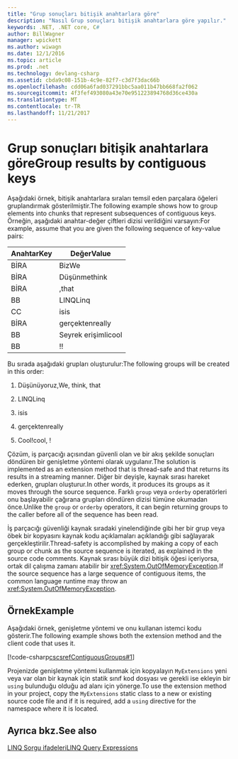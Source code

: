 ```yaml
---
title: "Grup sonuçları bitişik anahtarlara göre"
description: "Nasıl Grup sonuçları bitişik anahtarlara göre yapılır."
keywords: .NET, .NET core, C#
author: BillWagner
manager: wpickett
ms.author: wiwagn
ms.date: 12/1/2016
ms.topic: article
ms.prod: .net
ms.technology: devlang-csharp
ms.assetid: cbda9c08-151b-4c9e-82f7-c3d7f3dac66b
ms.openlocfilehash: cdd06a6fad037291bbc5aa011b47bb668fa2f062
ms.sourcegitcommit: 4f3fef493080a43e70e951223894768d36ce430a
ms.translationtype: MT
ms.contentlocale: tr-TR
ms.lasthandoff: 11/21/2017
---
```

# <a name="group-results-by-contiguous-keys"></a><span data-ttu-id="77fe5-104">Grup sonuçları bitişik anahtarlara göre</span><span class="sxs-lookup"><span data-stu-id="77fe5-104">Group results by contiguous keys</span></span>

<span data-ttu-id="77fe5-105">Aşağıdaki örnek, bitişik anahtarlara sıraları temsil eden parçalara öğeleri gruplandırmak gösterilmiştir.</span><span class="sxs-lookup"><span data-stu-id="77fe5-105">The following example shows how to group elements into chunks that represent subsequences of contiguous keys.</span></span> <span data-ttu-id="77fe5-106">Örneğin, aşağıdaki anahtar-değer çiftleri dizisi verildiğini varsayın:</span><span class="sxs-lookup"><span data-stu-id="77fe5-106">For example, assume that you are given the following sequence of key-value pairs:</span></span>  
  
|<span data-ttu-id="77fe5-107">Anahtar</span><span class="sxs-lookup"><span data-stu-id="77fe5-107">Key</span></span>|<span data-ttu-id="77fe5-108">Değer</span><span class="sxs-lookup"><span data-stu-id="77fe5-108">Value</span></span>|  
|---------|-----------|  
|<span data-ttu-id="77fe5-109">BİR</span><span class="sxs-lookup"><span data-stu-id="77fe5-109">A</span></span>|<span data-ttu-id="77fe5-110">Biz</span><span class="sxs-lookup"><span data-stu-id="77fe5-110">We</span></span>|  
|<span data-ttu-id="77fe5-111">BİR</span><span class="sxs-lookup"><span data-stu-id="77fe5-111">A</span></span>|<span data-ttu-id="77fe5-112">Düşünme</span><span class="sxs-lookup"><span data-stu-id="77fe5-112">think</span></span>|  
|<span data-ttu-id="77fe5-113">BİR</span><span class="sxs-lookup"><span data-stu-id="77fe5-113">A</span></span>|<span data-ttu-id="77fe5-114">,</span><span class="sxs-lookup"><span data-stu-id="77fe5-114">that</span></span>|  
|<span data-ttu-id="77fe5-115">B</span><span class="sxs-lookup"><span data-stu-id="77fe5-115">B</span></span>|<span data-ttu-id="77fe5-116">LINQ</span><span class="sxs-lookup"><span data-stu-id="77fe5-116">Linq</span></span>|  
|<span data-ttu-id="77fe5-117">C</span><span class="sxs-lookup"><span data-stu-id="77fe5-117">C</span></span>|<span data-ttu-id="77fe5-118">is</span><span class="sxs-lookup"><span data-stu-id="77fe5-118">is</span></span>|  
|<span data-ttu-id="77fe5-119">BİR</span><span class="sxs-lookup"><span data-stu-id="77fe5-119">A</span></span>|<span data-ttu-id="77fe5-120">gerçekten</span><span class="sxs-lookup"><span data-stu-id="77fe5-120">really</span></span>|  
|<span data-ttu-id="77fe5-121">B</span><span class="sxs-lookup"><span data-stu-id="77fe5-121">B</span></span>|<span data-ttu-id="77fe5-122">Seyrek erişimli</span><span class="sxs-lookup"><span data-stu-id="77fe5-122">cool</span></span>|  
|<span data-ttu-id="77fe5-123">B</span><span class="sxs-lookup"><span data-stu-id="77fe5-123">B</span></span>|<span data-ttu-id="77fe5-124">!</span><span class="sxs-lookup"><span data-stu-id="77fe5-124">!</span></span>|  
  
 <span data-ttu-id="77fe5-125">Bu sırada aşağıdaki grupları oluşturulur:</span><span class="sxs-lookup"><span data-stu-id="77fe5-125">The following groups will be created in this order:</span></span>  
  
1.  <span data-ttu-id="77fe5-126">Düşünüyoruz,</span><span class="sxs-lookup"><span data-stu-id="77fe5-126">We, think, that</span></span>  
  
2.  <span data-ttu-id="77fe5-127">LINQ</span><span class="sxs-lookup"><span data-stu-id="77fe5-127">Linq</span></span>  
  
3.  <span data-ttu-id="77fe5-128">is</span><span class="sxs-lookup"><span data-stu-id="77fe5-128">is</span></span>  
  
4.  <span data-ttu-id="77fe5-129">gerçekten</span><span class="sxs-lookup"><span data-stu-id="77fe5-129">really</span></span>  
  
5.  <span data-ttu-id="77fe5-130">Cool!</span><span class="sxs-lookup"><span data-stu-id="77fe5-130">cool, !</span></span>  
  
 <span data-ttu-id="77fe5-131">Çözüm, iş parçacığı açısından güvenli olan ve bir akış şekilde sonuçları döndüren bir genişletme yöntemi olarak uygulanır.</span><span class="sxs-lookup"><span data-stu-id="77fe5-131">The solution is implemented as an extension method that is thread-safe and that returns its results in a streaming manner.</span></span> <span data-ttu-id="77fe5-132">Diğer bir deyişle, kaynak sırası hareket ederken, grupları oluşturur.</span><span class="sxs-lookup"><span data-stu-id="77fe5-132">In other words, it produces its groups as it moves through the source sequence.</span></span> <span data-ttu-id="77fe5-133">Farklı `group` veya `orderby` operatörleri onu başlayabilir çağırana grupları döndüren dizisi tümüne okumadan önce.</span><span class="sxs-lookup"><span data-stu-id="77fe5-133">Unlike the `group` or `orderby` operators, it can begin returning groups to the caller before all of the sequence has been read.</span></span>  
  
 <span data-ttu-id="77fe5-134">İş parçacığı güvenliği kaynak sıradaki yinelendiğinde gibi her bir grup veya öbek bir kopyasını kaynak kodu açıklamaları açıklandığı gibi sağlayarak gerçekleştirilir.</span><span class="sxs-lookup"><span data-stu-id="77fe5-134">Thread-safety is accomplished by making a copy of each group or chunk as the source sequence is iterated, as explained in the source code comments.</span></span> <span data-ttu-id="77fe5-135">Kaynak sırası büyük dizi bitişik öğesi içeriyorsa, ortak dil çalışma zamanı atabilir bir <xref:System.OutOfMemoryException>.</span><span class="sxs-lookup"><span data-stu-id="77fe5-135">If the source sequence has a large sequence of contiguous items, the common language runtime may throw an <xref:System.OutOfMemoryException>.</span></span>  
  
## <a name="example"></a><span data-ttu-id="77fe5-136">Örnek</span><span class="sxs-lookup"><span data-stu-id="77fe5-136">Example</span></span>  
 <span data-ttu-id="77fe5-137">Aşağıdaki örnek, genişletme yöntemi ve onu kullanan istemci kodu gösterir.</span><span class="sxs-lookup"><span data-stu-id="77fe5-137">The following example shows both the extension method and the client code that uses it.</span></span>  
  
 [!code-csharp[cscsrefContiguousGroups#1](../../../samples/snippets/csharp/concepts/linq/how-to-group-results-by-contiguous-keys_1.cs)]  
  
 <span data-ttu-id="77fe5-138">Projenizde genişletme yöntemi kullanmak için kopyalayın `MyExtensions` yeni veya var olan bir kaynak için statik sınıf kod dosyası ve gerekli ise ekleyin bir `using` bulunduğu olduğu ad alanı için yönerge.</span><span class="sxs-lookup"><span data-stu-id="77fe5-138">To use the extension method in your project, copy the `MyExtensions` static class to a new or existing source code file and if it is required, add a `using` directive for the namespace where it is located.</span></span>  
  
## <a name="see-also"></a><span data-ttu-id="77fe5-139">Ayrıca bkz.</span><span class="sxs-lookup"><span data-stu-id="77fe5-139">See also</span></span>  
 [<span data-ttu-id="77fe5-140">LINQ Sorgu ifadeleri</span><span class="sxs-lookup"><span data-stu-id="77fe5-140">LINQ Query Expressions</span></span>](index.md)  
 
